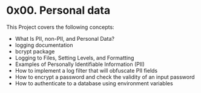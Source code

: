 # 0x00. Personal data
This Project covers the following concepts:
- What Is PII, non-PII, and Personal Data?
- logging documentation
- bcrypt package
- Logging to Files, Setting Levels, and Formatting
- Examples of Personally Identifiable Information (PII)
- How to implement a log filter that will obfuscate PII fields
- How to encrypt a password and check the validity of an input password
- How to authenticate to a database using environment variables
